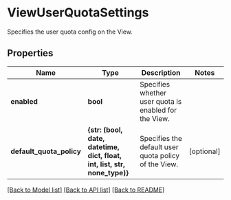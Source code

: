 # ViewUserQuotaSettings

Specifies the user quota config on the View.

## Properties
Name | Type | Description | Notes
------------ | ------------- | ------------- | -------------
**enabled** | **bool** | Specifies whether user quota is enabled for the View. | 
**default_quota_policy** | **{str: (bool, date, datetime, dict, float, int, list, str, none_type)}** | Specifies the default user quota policy of the View. | [optional] 

[[Back to Model list]](../README.md#documentation-for-models) [[Back to API list]](../README.md#documentation-for-api-endpoints) [[Back to README]](../README.md)


